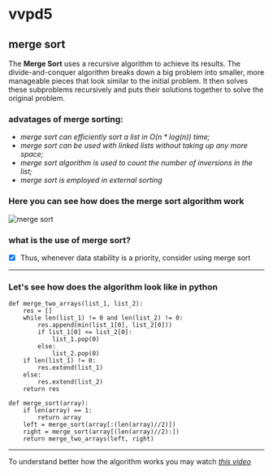 # vvpd5
## merge sort
The **Merge Sort**  uses a recursive algorithm to achieve its results. The divide-and-conquer algorithm breaks down a big problem into smaller, more manageable pieces that look similar to the initial problem. It then solves these subproblems recursively and puts their solutions together to solve the original problem.
### **advatages of merge sorting:**
+ *merge sort can efficiently sort a list in $`O(n*log(n))`$ time;*
+ *merge sort can be used with linked lists without taking up any more space;*
+ *merge sort algorithm is used to count the number of inversions in the list;*
+ *merge sort is employed in external sorting*
### Here you can see how does the merge sort algorithm work
![merge sort](https://cdn.educba.com/academy/wp-content/uploads/2021/06/7.png)
### what is the use of merge sort?
- [x] Thus, whenever data stability is a priority, consider using merge sort
---
### **Let's see how does the algorithm look like in python**
```
def merge_two_arrays(list_1, list_2):
    res = []
    while len(list_1) != 0 and len(list_2) != 0:
        res.append(min(list_1[0], list_2[0]))
        if list_1[0] <= list_2[0]:
            list_1.pop(0)
        else:
            list_2.pop(0)
    if len(list_1) != 0:
        res.extend(list_1)
    else:
        res.extend(list_2)
    return res
    
def merge_sort(array):
    if len(array) == 1:
        return array
    left = merge_sort(array[:(len(array)//2)])
    right = merge_sort(array[(len(array)//2):])
    return merge_two_arrays(left, right)
```
---
To understand better how the algorithm works you may watch *[this video](https://www.youtube.com/watch?v=JSceec-wEyw&t=51s)*


